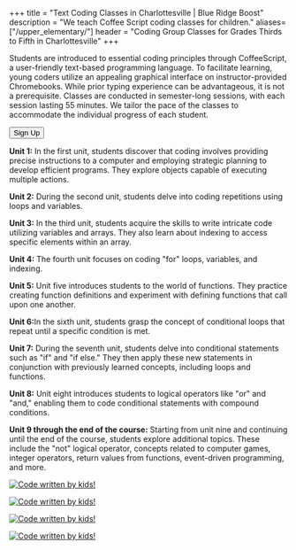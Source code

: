 +++
title = "Text Coding Classes in Charlottesville | Blue Ridge Boost"
description = "We teach Coffee Script coding classes for children."
aliases=["/upper_elementary/"]
header = "Coding Group Classes for Grades Thirds to Fifth in Charlottesville"
+++

<div class="container">
    <div class="row">
        <div class="col col-md-6 col-lg-8">
            <p>Students are introduced to essential coding principles through CoffeeScript, a user-friendly text-based programming language. To facilitate learning, young coders utilize an appealing graphical interface on instructor-provided Chromebooks. While prior typing experience can be advantageous, it is not a prerequisite. Classes are conducted in semester-long sessions, with each session lasting 55 minutes. We tailor the pace of the classes to accommodate the individual progress of each student.</p>
            <p><a href="https://spring-24-coffee-script.cheddarup.com"><button class="button-8s" role="button">Sign Up</button></a> &nbsp; &nbsp;&nbsp;&nbsp;&nbsp;
            </p>
            <p><b>Unit 1:</b> In the first unit, students discover that coding involves providing precise instructions to a computer and employing strategic planning to develop efficient programs. They explore objects capable of executing multiple actions.</p>
            <p><b>Unit 2:</b> During the second unit, students delve into coding repetitions using loops and variables.</p>
            <p><b>Unit 3:</b> In the third unit, students acquire the skills to write intricate code utilizing variables and arrays. They also learn about indexing to access specific elements within an array.</p>
            <p><b>Unit 4:</b> The fourth unit focuses on coding "for" loops, variables, and indexing.</p>
            <p><b>Unit 5:</b> Unit five introduces students to the world of functions. They practice creating function definitions and experiment with defining functions that call upon one another.</p>
            <p><b>Unit 6:</b>In the sixth unit, students grasp the concept of conditional loops that repeat until a specific condition is met.</p>
            <p><b>Unit 7:</b> During the seventh unit, students delve into conditional statements such as "if" and "if else." They then apply these new statements in conjunction with previously learned concepts, including loops and functions.</p>
            <p><b>Unit 8:</b> Unit eight introduces students to logical operators like "or" and "and," enabling them to code conditional statements with compound conditions.</p>
            <p><b>Unit 9 through the end of the course:</b> Starting from unit nine and continuing until the end of the course, students explore additional topics. These include the "not" logical operator, concepts related to computer games, integer operators, return values from functions, event-driven programming, and more.</p>
        </div>
        <div class="col col-md-6 col-lg-3">
            <a href="https://www.codemonkey.com/courses/coding-adventure/"><img alt="Code written by kids!" src="/images/ca2.webp" class="img-fluid"></a><br><p></p> 
            <a href="https://www.codemonkey.com/courses/coding-adventure/"><img alt="Code written by kids!" src="/images/ca6.webp" class="img-fluid"></a><br><p></p> 
            <a href="https://www.codemonkey.com/courses/coding-adventure/"><img alt="Code written by kids!" src="/images/ca7.webp" class="img-fluid"></a><br><p></p> 
            <a href="https://www.codemonkey.com/courses/coding-adventure/"><img alt="Code written by kids!" src="/images/ca9.webp" class="img-fluid"></a>
        </div>
    </div>
</div>

